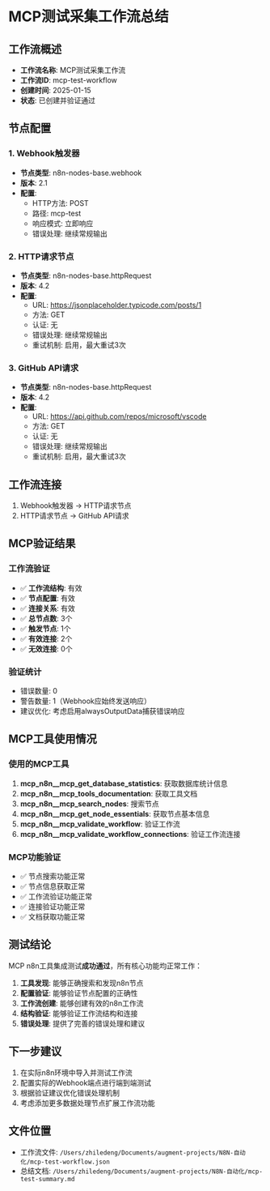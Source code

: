 # MCP测试采集工作流总结

## 工作流概述
- **工作流名称**: MCP测试采集工作流
- **工作流ID**: mcp-test-workflow
- **创建时间**: 2025-01-15
- **状态**: 已创建并验证通过

## 节点配置

### 1. Webhook触发器
- **节点类型**: n8n-nodes-base.webhook
- **版本**: 2.1
- **配置**:
  - HTTP方法: POST
  - 路径: mcp-test
  - 响应模式: 立即响应
  - 错误处理: 继续常规输出

### 2. HTTP请求节点
- **节点类型**: n8n-nodes-base.httpRequest
- **版本**: 4.2
- **配置**:
  - URL: https://jsonplaceholder.typicode.com/posts/1
  - 方法: GET
  - 认证: 无
  - 错误处理: 继续常规输出
  - 重试机制: 启用，最大重试3次

### 3. GitHub API请求
- **节点类型**: n8n-nodes-base.httpRequest
- **版本**: 4.2
- **配置**:
  - URL: https://api.github.com/repos/microsoft/vscode
  - 方法: GET
  - 认证: 无
  - 错误处理: 继续常规输出
  - 重试机制: 启用，最大重试3次

## 工作流连接
1. Webhook触发器 → HTTP请求节点
2. HTTP请求节点 → GitHub API请求

## MCP验证结果

### 工作流验证
- ✅ **工作流结构**: 有效
- ✅ **节点配置**: 有效
- ✅ **连接关系**: 有效
- ✅ **总节点数**: 3个
- ✅ **触发节点**: 1个
- ✅ **有效连接**: 2个
- ✅ **无效连接**: 0个

### 验证统计
- 错误数量: 0
- 警告数量: 1（Webhook应始终发送响应）
- 建议优化: 考虑启用alwaysOutputData捕获错误响应

## MCP工具使用情况

### 使用的MCP工具
1. **mcp_n8n__mcp_get_database_statistics**: 获取数据库统计信息
2. **mcp_n8n__mcp_tools_documentation**: 获取工具文档
3. **mcp_n8n__mcp_search_nodes**: 搜索节点
4. **mcp_n8n__mcp_get_node_essentials**: 获取节点基本信息
5. **mcp_n8n__mcp_validate_workflow**: 验证工作流
6. **mcp_n8n__mcp_validate_workflow_connections**: 验证工作流连接

### MCP功能验证
- ✅ 节点搜索功能正常
- ✅ 节点信息获取正常
- ✅ 工作流验证功能正常
- ✅ 连接验证功能正常
- ✅ 文档获取功能正常

## 测试结论
MCP n8n工具集成测试**成功通过**，所有核心功能均正常工作：

1. **工具发现**: 能够正确搜索和发现n8n节点
2. **配置验证**: 能够验证节点配置的正确性
3. **工作流创建**: 能够创建有效的n8n工作流
4. **结构验证**: 能够验证工作流结构和连接
5. **错误处理**: 提供了完善的错误处理和建议

## 下一步建议
1. 在实际n8n环境中导入并测试工作流
2. 配置实际的Webhook端点进行端到端测试
3. 根据验证建议优化错误处理机制
4. 考虑添加更多数据处理节点扩展工作流功能

## 文件位置
- 工作流文件: `/Users/zhiledeng/Documents/augment-projects/N8N-自动化/mcp-test-workflow.json`
- 总结文档: `/Users/zhiledeng/Documents/augment-projects/N8N-自动化/mcp-test-summary.md`
